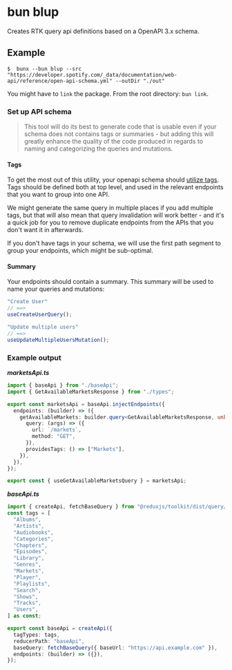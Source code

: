 # bun blup

Creates RTK query api definitions based on a OpenAPI 3.x schema.

## **Example**

```shell
$  bunx --bun blup --src "https://developer.spotify.com/_data/documentation/web-api/reference/open-api-schema.yml" --outDir "./out"
```

You might have to `link` the package. From the root directory: `bun link`.

### Set up API schema

> This tool will do its best to generate code that is usable even if your schema does not contains tags or summaries - but adding this will greatly enhance the quality of the code produced in regards to naming and categorizing the queries and mutations.

#### Tags

To get the most out of this utility, your openapi schema should [utilize tags](https://swagger.io/docs/specification/grouping-operations-with-tags/).
Tags should be defined both at top level, and used in the relevant endpoints that you want to group into one API.

We might generate the same query in multiple places if you add multiple tags, but that will also mean that query invalidation will work better - and it's a quick
job for you to remove duplicate endpoints from the APIs that you don't want it in afterwards.

If you don't have tags in your schema, we will use the first path segment to group your endpoints, which might be sub-optimal.

#### Summary

Your endpoints should contain a summary. This summary will be used to name your queries and mutations:

```typescript
"Create User"
// ==>
useCreateUserQuery();

"Update multiple users"
// ==>
useUpdateMultipleUsersMutation();
```

### Example output

**_marketsApi.ts_**
```typescript 
import { baseApi } from "./baseApi";
import { GetAvailableMarketsResponse } from "./types";

export const marketsApi = baseApi.injectEndpoints({
  endpoints: (builder) => ({
    getAvailableMarkets: builder.query<GetAvailableMarketsResponse, unknown>({
      query: (args) => ({
        url: `/markets`,
        method: "GET",
      }),
      providesTags: () => ["Markets"],
    }),
  }),
});

export const { useGetAvailableMarketsQuery } = marketsApi;
```

**_baseApi.ts_**
```typescript
import { createApi, fetchBaseQuery } from "@reduxjs/toolkit/dist/query/react";
const tags = [
  "Albums",
  "Artists",
  "Audiobooks",
  "Categories",
  "Chapters",
  "Episodes",
  "Library",
  "Genres",
  "Markets",
  "Player",
  "Playlists",
  "Search",
  "Shows",
  "Tracks",
  "Users",
] as const;

export const baseApi = createApi({
  tagTypes: tags,
  reducerPath: "baseApi",
  baseQuery: fetchBaseQuery({ baseUrl: "https://api.example.com" }),
  endpoints: (builder) => ({}),
});
```
